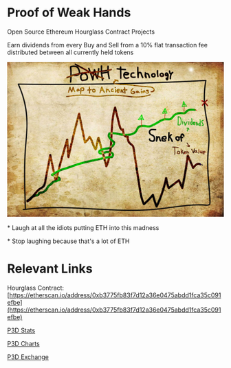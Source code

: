 # Proof of Weak Hands
Open Source Ethereum Hourglass Contract Projects

Earn dividends from every Buy and Sell from a 10% flat transaction fee distributed between all currently held tokens

![Map to Ancient Gains](./images/map-to-ancient-gains.jpg "Map to Ancient Gains")

* Laugh at all the idiots putting ETH into this madness

* Stop laughing because that's a lot of ETH

# Relevant Links
Hourglass Contract: [https://etherscan.io/address/0xb3775fb83f7d12a36e0475abdd1fca35c091efbe](https://etherscan.io/address/0xb3775fb83f7d12a36e0475abdd1fca35c091efbe)

[P3D Stats](https://powh3d.eu)

[P3D Charts](https://p3dcharts.com)

[P3D Exchange](https://powh.io/?masternode=0xf189bda172ddc4b6250b8c2cfbc174af18d3ad29)
